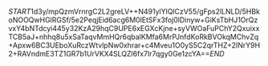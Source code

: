 $START$1d3y/mpQzmVrnrgC2L2greLV++N491ylYlQlCzV55/gFps2lLNLD/5HBkoNOOQwHGlRGSf/5e2PeqjEid6acg6M0lEtSFx3foj0lDinyw+GiKsTbHJ1OrQzvxY4bNTdcyi445y32KzA29hqC9UPE6xEGXcKjne+syVWOaFuPChY2QxuixxTCB5aJ+nhhq8u5xSaTaqvMmHQr6qbalKMfa6MrPJnfdKoRkBVOkqMChvZq+Apxw6BC3UEboXuRczWtvlpNw0xhrar+c4Mveu1O0yS5C2qrTHZ+2INrY9H2+RAVndmE3TZ1GR7b1UrVKX4SLQZl6fx7lr7qgy0Ge1zcYA==$END$